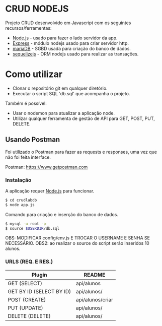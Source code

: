 # CRUD NODEJS


Projeto CRUD desenvolvido em Javascript com os seguintes recursos/ferramentas:

  - [Node.js] - usado para fazer o lado servidor da app.
  - [Express] - módulo nodejs usado para criar servidor http.
  - [mariaDB] - SGBD usada para criação do banco de dados.
  - [sequelizejs] - ORM nodejs usado para realizar as transações.
 
# Como utilizar

  - Clonar o repositório git em qualquer diretório.
  - Executar o script SQL 'db.sql' que acompanha o projeto.

Também é possível:
  - Usar o nodemon para atualizar a aplicação node.
  - Utilizar qualquer ferramenta de gestão de API para GET, POST, PUT, DELETE.
    

## Usando Postman

Foi utilizado o Postman para fazer as requests e responses, uma vez que não foi feita interface.

Postman: https://www.getpostman.com

### Instalação

A aplicação requer [Node.js](https://nodejs.org/) para funcionar.


```sh
$ cd crudlabdb
$ node app.js
```
Comando para criação e inserção do banco de dados.
```sh
$ mysql -u root -p
$ source $USERDIR/db.sql
```
OBS: MODIFICAR config/env.js E TROCAR O USERNAME E SENHA SE NECESSÁRIO.
OBS2: ao realizar o source do script serão inseridos 10 alunos.
### URLS (REQ. E RES.)

| Plugin | README |
| ------ | ------ |
| GET (SELECT) | api/alunos |
| GET BY ID (SELECT BY ID)| api/alunos/<id> |
| POST (CREATE)| api/alunos/criar |
| PUT (UPDATE)| api/alunos/<id> |
| DELETE (DELETE)| api/alunos/<id> |

   [node.js]: <http://nodejs.org>
   [MariaDB]: <https://mariadb.org>
   [sequelizejs]: <http://docs.sequelizejs.com>
   [express]: <http://expressjs.com>
   [AngularJS]: <http://angularjs.org>
